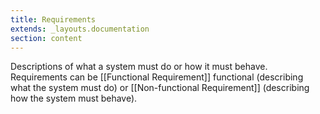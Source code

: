 ```yaml
---
title: Requirements
extends: _layouts.documentation
section: content
---
```


Descriptions of what a system must do or how it must behave. Requirements can be [[Functional Requirement]] functional (describing what the system must do) or [[Non-functional Requirement]] (describing how the system must behave).

